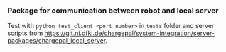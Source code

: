 ### Package for communication between robot and local server

Test with `python test_client <port number>` in `tests` folder and server scripts from
https://git.ni.dfki.de/chargepal/system-integration/server-packages/chargepal_local_server.
